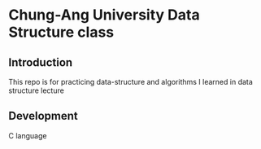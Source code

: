 Chung-Ang University Data Structure class
=
## Introduction
This repo is for practicing data-structure and algorithms I learned in data structure lecture

## Development
C language
